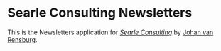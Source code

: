 # Searle Consulting Newsletters

This is the Newsletters application for
[*Searle Consulting*](http://www.searleconsulting.com/) 
by [Johan van Rensburg](http://www.searleconsulting.com/).